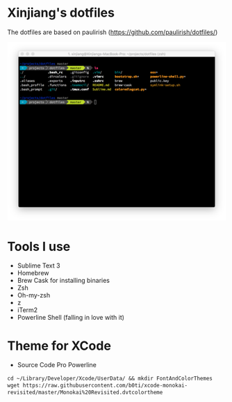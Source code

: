 # Xinjiang's dotfiles

The dotfiles are based on paulirish (https://github.com/paulirish/dotfiles/)

![](my-shell.png?raw=true)

# Tools I use

- Sublime Text 3 
- Homebrew
- Brew Cask for installing binaries
- Zsh
- Oh-my-zsh
- z
- iTerm2
- Powerline Shell (falling in love with it)

# Theme for XCode

- Source Code Pro Powerline


```
cd ~/Library/Developer/Xcode/UserData/ && mkdir FontAndColorThemes
wget https://raw.githubusercontent.com/b0ti/xcode-monokai-revisited/master/Monokai%20Revisited.dvtcolortheme

```
